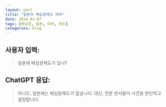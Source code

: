 ```yaml
---
layout: post
title: "일본의 배심원제도 여부"
date: 2024-01-07
tags: [배심원, 일본, 여부, 제도]
categories: blog
---
```


## 사용자 입력:
> 일본에 배심원제도가 있나?

## ChatGPT 응답:
> 아니오, 일본에는 배심원제도가 없습니다. 대신, 전문 판사들이 사건을 판단하고 결정합니다.


